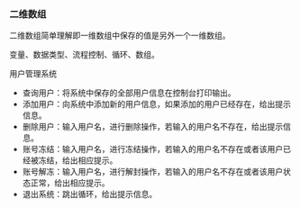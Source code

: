 ### 二维数组

二维数组简单理解即一维数组中保存的值是另外一个一维数组。

变量、数据类型、流程控制、循环、数组。

用户管理系统

- 查询用户：将系统中保存的全部用户信息在控制台打印输出。
- 添加用户：向系统中添加新的用户信息，如果添加的用户已经存在，给出提示信息。
- 删除用户：输入用户名，进行删除操作，若输入的用户名不存在，给出提示信息。
- 账号冻结：输入用户名，进行冻结操作，若输入的用户名不存在或者该用户已经被冻结，给出相应提示。
- 账号解冻：输入用户名，进行解封操作，若输入的用户名不存在或者该用户状态正常，给出相应提示。
- 退出系统：跳出循环，给出提示信息。



